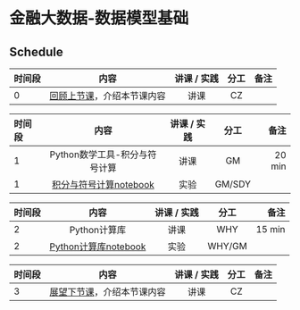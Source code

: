 # 金融大数据-数据模型基础

## Schedule

|  时间段  |  内容    |   讲课 / 实践   |  分工  |    备注   |
| :---     |   :----:    |   :----:    |    :----:    |       ---: |
|    0     | [回顾上节课](6-FBD.md)，介绍本节课内容     |  讲课    |     CZ     |         |


|时间段   |  内容    | 讲课 / 实践     |  分工  |  备注       |
| :---    |   :----:    |   :----:    |    :----:    | ---: |
|    1    |   Python数学工具-积分与符号计算   |    讲课  |      GM    |     20 min    |
|    1    |   [积分与符号计算notebook](https://github.com/saturn-lab/FBDQA-2020A/blob/master/Computing/learnPython3/12_Math_Tools_积分.ipynb)     |    实验  |      GM/SDY     |         |



|时间段   |  内容    | 讲课 / 实践     |  分工  |  备注       |
| :---    |   :----:    |   :----:    |    :----:    | ---: |
|    2    |   Python计算库     |    讲课  |      WHY     |    15 min     |
|    2    |   [Python计算库notebook]()  |    实验  |      WHY/GM     |         |

|时间段   |  内容    | 讲课 / 实践     |  分工  |备注       |
| :---    |   :----:    |   :----:    |    :----:    |       ---: |
|    3    | [展望下节课](8-FBD.md)，介绍本节课内容     |  讲课    |     CZ     |         |
